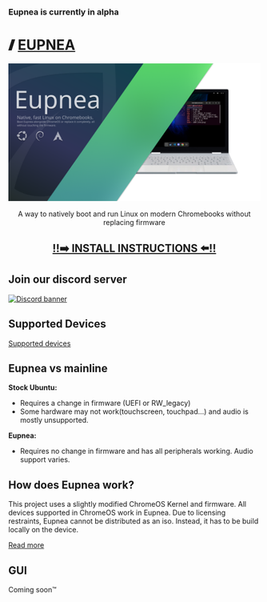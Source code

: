 ### Eupnea is currently in alpha
# 🙼 [EUPNEA](https://eupnea-linux.github.io/)
[<img src="https://github.com/eupnea-linux/eupnea-linux.github.io/blob/main/assets/banner.png?raw=true" alt="Breath banner"></img>](https://eupnea-linux.github.io/)

<p align="center">A way to natively boot and run Linux on modern Chromebooks without replacing firmware</p>

<h2 align="center"><a href="https://eupnea-linux.github.io/docs.html#/">‼️➡️ INSTALL INSTRUCTIONS ⬅️‼️</a></h2>

## Join our discord server
[<img src="https://discordapp.com/api/guilds/994245999822381076/widget.png?style=banner2" alt="Discord banner"></img>](https://discord.gg/jxXb2PwzYz)

## Supported Devices
[Supported devices](https://eupnea-linux.github.io/docs.html#/pages/devices)

## Eupnea vs mainline
**Stock Ubuntu:**
* Requires a change in firmware (UEFI or RW_legacy)
* Some hardware may not work(touchscreen, touchpad...) and audio is mostly unsupported.

**Eupnea:**
* Requires no change in firmware and has all peripherals working. Audio support varies.

## How does Eupnea work?
This project uses a slightly modified ChromeOS Kernel and firmware. All devices supported in ChromeOS work in Eupnea. Due to licensing restraints, Eupnea cannot be distributed as an iso. Instead, it has to be build locally on the device.  

[Read more](https://eupnea-linux.github.io/docs.html#/dev-pages/build-script)

## GUI
Coming soon:tm:
